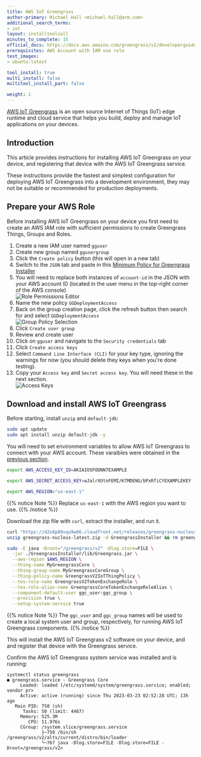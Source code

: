 ```yaml
---
title: AWS IoT Greengrass
author-primary: Michael Hall <michael.hall@arm.com>
additional_search_terms:
- iot
layout: installtoolsall
minutes_to_complete: 15
official_docs: https://docs.aws.amazon.com/greengrass/v2/developerguide/quick-installation.html
prerequisites: AWS Account with IAM use role
test_images:
- ubuntu:latest

tool_install: true
multi_install: false
multitool_install_part: false

weight: 1
---
```


[AWS IoT Greengrass](https://docs.aws.amazon.com/greengrass/v2/developerguide/what-is-iot-greengrass.html) is an open source Internet of Things (IoT) edge runtime and cloud service that helps you build, deploy and manage IoT applications on your devices.

## Introduction

This article provides instructions for installing AWS IoT Greengrass on your device, and registering that device with the AWS IoT Greengrass service.

These instructions provide the fastest and simplest configuration for deploying AWS IoT Greengrass into a development environment, they may not be suitable or recommended for production deployments.

## Prepare your AWS Role

Before installing AWS IoT Greengrass on your device you first need to create an AWS IAM role with sufficient permissions to create Greengrass Things, Groups and Roles.

1. Create a new IAM user named `gguser`
1. Create new group named `ggusergroup`
1. Click the `Create policy` button (this will open in a new tab)
1. Switch to the `JSON` tab and paste in this [Minimum Policy for Greengrass Installer](https://docs.aws.amazon.com/greengrass/v2/developerguide/provision-minimal-iam-policy.html)
1. You will need to replace both instances of `account-id` in the JSON with your AWS account ID (located in the user menu in the top-right corner of the AWS console) \
![Role Permissions Editor](../_images/gg-role-permissions.png)
1. Name the new policy `GGDeploymentAccess`
1. Back on the group creation page, click the refresh button then search for and select `GGDeploymentAccess` \
![Group Policy Selection](../_images/gg-group-policy.png)
1. Click `Create user group`
1. Review and create user
1. Click on `gguser` and navigate to the `Security credentials` tab
1. Click `Create access keys`
1. Select `Command Line Interface (CLI)` for your key type, ignoring the warnings for now (you should delete they keys when you're done testing).
1. Copy your `Access key` and `Secret access key`. You will need these in the next section. \
![Access Keys](../_images/gg-access-keys.png)


## Download and install AWS IoT Greengrass

Before starting, install `unzip` and `default-jdk`:

```bash { target="ubuntu:latest" }
sudo apt update
sudo apt install unzip default-jdk -y
```

You will need to set environment variables to allow AWS IoT Greengrass to connect with your AWS account. These varaibles were obtained in the [previous section](#prepare-your-aws-role).

```bash { target="ubuntu:latest" }
export AWS_ACCESS_KEY_ID=AKIAIOSFODNN7EXAMPLE
```
```bash { target="ubuntu:latest" }
export AWS_SECRET_ACCESS_KEY=wJalrXUtnFEMI/K7MDENG/bPxRfiCYEXAMPLEKEY
```
```bash { target="ubuntu:latest" }
export AWS_REGION="us-east-1"
```
{{% notice Note %}}
Replace `us-east-1` with the AWS region you want to use.
{{% /notice %}}

Download the zip file with `curl`, extract the installer, and run it.  

```bash { target="ubuntu:latest" }
curl "https://d2s8p88vqu9w66.cloudfront.net/releases/greengrass-nucleus-latest.zip" -o "greengrass-nucleus-latest.zip"
unzip greengrass-nucleus-latest.zip -d GreengrassInstaller && rm greengrass-nucleus-latest.zip

sudo -E java -Droot="/greengrass/v2" -Dlog.store=FILE \
  -jar ./GreengrassInstaller/lib/Greengrass.jar \
  --aws-region $AWS_REGION \
  --thing-name MyGreengrassCore \
  --thing-group-name MyGreengrassCoreGroup \
  --thing-policy-name GreengrassV2IoTThingPolicy \
  --tes-role-name GreengrassV2TokenExchangeRole \
  --tes-role-alias-name GreengrassCoreTokenExchangeRoleAlias \
  --component-default-user ggc_user:ggc_group \
  --provision true \
  --setup-system-service true

```
{{% notice Note %}}
The `ggc_user` and `ggc_group` names will be used to create a local system user and group, respectively, for running AWS IoT Greengrass components.
{{% /notice %}}

This will install the AWS IoT Greengrass v2 software on your device, and and register that device with the Greengrass service.

Confirm the AWS IoT Greengrass system service was installed and is running:

``` { target="ubuntu:latest" command_line="root@localhost | 2-11"}
systemctl status greengrass
● greengrass.service - Greengrass Core
     Loaded: loaded (/etc/systemd/system/greengrass.service; enabled; vendor pr>
     Active: active (running) since Thu 2023-03-23 02:52:28 UTC; 13h ago
   Main PID: 750 (sh)
      Tasks: 50 (limit: 4467)
     Memory: 525.3M
        CPU: 11.976s
     CGroup: /system.slice/greengrass.service
             ├─750 /bin/sh /greengrass/v2/alts/current/distro/bin/loader
             └─767 java -Dlog.store=FILE -Dlog.store=FILE -Droot=/greengrass/v2>
```
